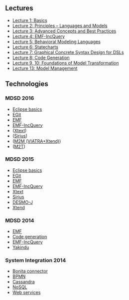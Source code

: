 ## Lectures

* [Lecture 1: Basics](Lecture-01)
* [Lecture 2: Principles – Languages and Models](Lecture-02)
* [Lecture 3: Advanced Concepts and Best Practices  ](Lecture-03)
* [Lecture 4: EMF-IncQuery ](Lecture-04)
* [Lecture 5: Behavioral Modeling Languages](Lecture-05)
* [Lecture 6: Statecharts](Lecture-06)
* [Lecture 7: Graphical Concrete Syntax Design for DSLs](Lecture-07)
* [Lecture 8: Code Generation](Lecture-08)
* [Lecture 9, 10: Foundations of Model Transformation](Lecture-09-10)
* [Lecture 13: Model Management](Lecture-13)

## Technologies

### MDSD 2016

* [Eclipse basics](2016_eclipse_basics)
* [EGit](2016_git)
* [EMF](2016_emf)
* [EMF-IncQuery](2016_incquery)
* ([Xtext](2016_xtext))
* ([Sirius](2016_sirius))
* ([M2M (VIATRA+Xtend)](2016_viatra))
* ([M2T](2016_xtend))

### MDSD 2015

* [Eclipse basics](2015_eclipse_basics)
* [EGit](2015_git)
* [EMF](2015_emf)
* [EMF-IncQuery](2015_incquery)
* [Xtext](2015_xtext)
* [Sirius](2015_sirius)
* [DESMO-J](2015_desmo-j)
* [Xtend](2015_xtend)

### MDSD 2014

* [EMF](2014_emf)
* [Code generation](2014_code_generation)
* [EMF-IncQuery](2014_incquery)
* [Yakindu](2014_yakindu)

### System Integration 2014

* [Bonita connector](bonita_connector)
* [BPMN](bpmn)
* [Cassandra](cassandra)
* [NoSQL](nosql)
* [Web services](web_services)
